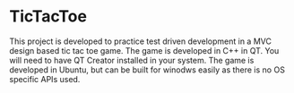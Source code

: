 TicTacToe
=========

This project is developed to practice test driven development in a MVC design based tic tac toe game. The game is developed in C++ in QT. You will need to have QT Creator installed in your system. The game is developed in Ubuntu, but can be built for winodws easily as there is no OS specific APIs used.
